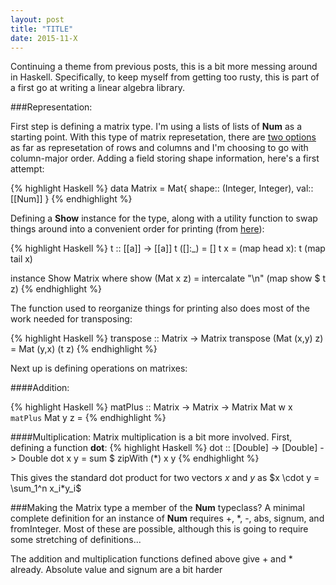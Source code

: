 ```yaml
---
layout: post
title: "TITLE"
date: 2015-11-X
---
```


Continuing a theme from previous posts, this is a bit more messing around in Haskell. Specifically, to keep myself from getting too rusty, this is part of a first go at writing a linear algebra library.

###Representation:

First step is defining a matrix type. I'm using a lists of lists of **Num** as a starting point. With this type of matrix represetation, there are [two options](https://en.wikipedia.org/wiki/Row-major_order) as far as represetation of rows and columns and I'm choosing to go with column-major order. Adding a field storing shape information, here's a first attempt:

{% highlight Haskell %}
data Matrix = Mat{
        shape:: (Integer, Integer),
        val:: [[Num]]
    }
{% endhighlight %}


Defining a **Show** instance for the type, along with a utility function to swap things around into a convenient order for printing (from [here](http://stackoverflow.com/questions/2578930)):

{% highlight Haskell %}
t :: [[a]] -> [[a]]
t ([]:_) = []
t x = (map head x): t (map tail x)

instance Show Matrix where
    show (Mat x z) = intercalate "\n" (map show $ t z)
{% endhighlight %}

The function used to reorganize things for printing also does most of the work needed for transposing:

{% highlight Haskell %}
transpose :: Matrix -> Matrix
transpose (Mat (x,y) z) = Mat (y,x) (t z)
{% endhighlight %}

Next up is defining operations on matrixes:

####Addition:

{% highlight Haskell %}
matPlus :: Matrix -> Matrix -> Matrix
Mat w x `matPlus` Mat y z = 
{% endhighlight %}

####Multiplication:
Matrix multiplication is a bit more involved. First, defining a function **dot**:
{% highlight Haskell %}
dot :: [Double] -> [Double] -> Double
dot x y = sum $ zipWith (*) x y
{% endhighlight %}

This gives the standard dot product for two vectors $x$ and $y$ as $x \cdot y = \sum_1^n x_i*y_i$



###Making the Matrix type a member of the **Num** typeclass?
A minimal complete definition for an instance of **Num** requires +, *, -, abs, signum, and fromInteger. Most of these are possible, although this is going to require some stretching of definitions...

The addition and multiplication functions defined above give + and * already. Absolute value and signum are a bit harder